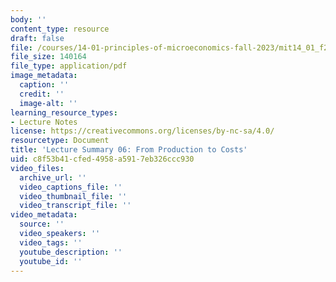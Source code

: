 ```yaml
---
body: ''
content_type: resource
draft: false
file: /courses/14-01-principles-of-microeconomics-fall-2023/mit14_01_f23_lec6.pdf
file_size: 140164
file_type: application/pdf
image_metadata:
  caption: ''
  credit: ''
  image-alt: ''
learning_resource_types:
- Lecture Notes
license: https://creativecommons.org/licenses/by-nc-sa/4.0/
resourcetype: Document
title: 'Lecture Summary 06: From Production to Costs'
uid: c8f53b41-cfed-4958-a591-7eb326ccc930
video_files:
  archive_url: ''
  video_captions_file: ''
  video_thumbnail_file: ''
  video_transcript_file: ''
video_metadata:
  source: ''
  video_speakers: ''
  video_tags: ''
  youtube_description: ''
  youtube_id: ''
---
```

